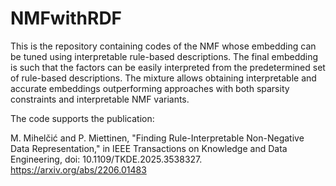 # NMFwithRDF
This is the repository containing codes of the NMF whose embedding can be tuned using interpretable rule-based descriptions. The final embedding is such that the factors can be easily interpreted from the predetermined set of rule-based descriptions. 
The mixture allows obtaining interpretable and accurate embeddings outperforming approaches with both sparsity constraints and interpretable NMF variants. 

The code supports the publication: 

M. Mihelčić and P. Miettinen, "Finding Rule-Interpretable Non-Negative Data Representation," in IEEE Transactions on Knowledge and Data Engineering, doi: 10.1109/TKDE.2025.3538327.
https://arxiv.org/abs/2206.01483

